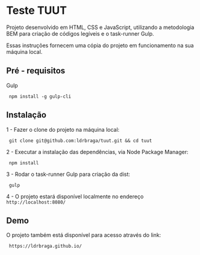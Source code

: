 # Teste TUUT

Projeto desenvolvido em HTML, CSS e JavaScript, utilizando a metodologia BEM para criação de códigos legíveis e o task-runner Gulp.

Essas instruções fornecem uma cópia do projeto em funcionamento na sua máquina local.

## Pré - requisitos

Gulp

`` 
npm install -g gulp-cli
`` 

## Instalação

1 - Fazer o clone do projeto na máquina local:

`` 
git clone git@github.com:ldrbraga/tuut.git && cd tuut
`` 

2 - Executar a instalação das dependências, via Node Package Manager:

`` 
npm install 
`` 

3 - Rodar o task-runner Gulp para criação da dist: 

`` 
gulp
`` 

4 - O projeto estará disponível localmente no endereço `` http://localhost:8080/`` 
 

## Demo 

O projeto também está disponível para acesso através do link:

`` 
https://ldrbraga.github.io/
`` 